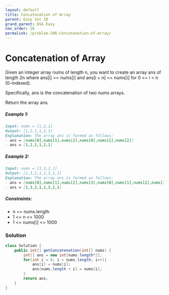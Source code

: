 ```yaml
---
layout: default
title: Concatenation of Array
parent: Easy Set 10
grand_parent: DSA Easy
nav_order: 16
permalink: /problem-296-Concatenation-of-Array/
---
```

# Concatenation of Array
Given an integer array nums of length n, you want to create an array ans of length 2n where ans[i] == nums[i] and ans[i + n] == nums[i] for 0 <= i < n (0-indexed).

Specifically, ans is the concatenation of two nums arrays.

Return the array ans.

##### Example 1:
```markdown
Input: nums = [1,2,1]
Output: [1,2,1,1,2,1]
Explanation: The array ans is formed as follows:
- ans = [nums[0],nums[1],nums[2],nums[0],nums[1],nums[2]]
- ans = [1,2,1,1,2,1]
```
##### Example 2:
```markdown
Input: nums = [1,3,2,1]
Output: [1,3,2,1,1,3,2,1]
Explanation: The array ans is formed as follows:
- ans = [nums[0],nums[1],nums[2],nums[3],nums[0],nums[1],nums[2],nums[3]]
- ans = [1,3,2,1,1,3,2,1]
```
##### Constraints:
* n == nums.length
* 1 <= n <= 1000
* 1 <= nums[i] <= 1000

### Solution
```java
class Solution {
    public int[] getConcatenation(int[] nums) {
        int[] ans = new int[nums.length*2];
        for(int i = 0; i < nums.length; i++){
            ans[i] = nums[i];
            ans[nums.length + i] = nums[i];
        }
        return ans;
    }
}
```